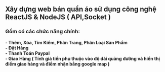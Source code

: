 <h2>Xây dựng web bán quần áo sử dụng công nghệ ReactJS & NodeJS ( API,Socket )</h2>
<h3>Gồm có các chức năng chính: </h4>
    <b>- Thêm, Xóa, Tìm Kiếm, Phân Trang, Phân Loại Sản Phẩm </b> </br>
    <b>- Đặt Hàng </b> </br>
    <b>- Thanh Toán Paypal  </b> </br>
    <b>- Giao Hàng ( Tính giá tiền phụ thuộc vào độ dài quảng đường và hiển thị điểm giao hàng và điểm nhận bằng google map )  </b> </br>
